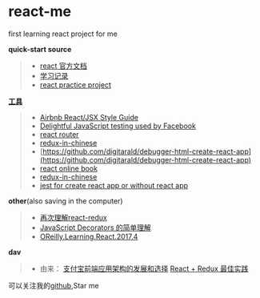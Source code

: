 # react-me

first learning react project for me

**quick-start source**
>* [react 官方文档](https://zh-hans.reactjs.org/docs/)
>* [学习记录](me/note/react_me.md)
>* [react practice project](https://github.com/shuiRong/ReactCnodeJS)

[**工具**](https://zh-hans.reactjs.org/community/support.html)
>* [Airbnb React/JSX Style Guide](https://github.com/airbnb/javascript/tree/master/react)
>* [Delightful JavaScript testing used by Facebook](https://jestjs.io/)
>* [react router](https://reacttraining.com/react-router/web/guides/quick-start)
>* [redux-in-chinese](https://github.com/camsong/redux-in-chinese)
>* [https://github.com/digitarald/debugger-html-create-react-app](https://github.com/digitarald/debugger-html-create-react-app)
>* [react online book](http://huziketang.mangojuice.top/books/react/)
>* [redux-in-chinese](https://github.com/camsong/redux-in-chinese)
>* [jest for create react app or without react app](https://jestjs.io/docs/en/tutorial-react)

**other**(also saving in the computer)
>* [再次理解react-redux](https://segmentfault.com/a/1190000010416732?utm_source=tag-newest)
>* [JavaScript Decorators 的简单理解](https://www.cnblogs.com/SamWeb/p/8387795.html)
>* [OReilly.Learning.React.2017.4](me/source/OReilly.Learning.React.2017.4.pdf)

**dav**
>* 由来： [支付宝前端应用架构的发展和选择](https://github.com/sorrycc/blog/issues/6) [
React + Redux 最佳实践](https://github.com/sorrycc/blog/issues/1)

可以关注我的[github](https://github.com/qiutian00?tab=repositories),Star me